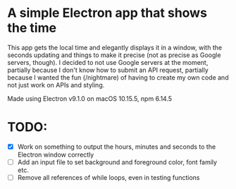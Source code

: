 # A simple Electron app that shows the time
This app gets the local time and elegantly displays it in a window, with the seconds updating and things to make it precise (not as precise as Google servers, though).
I decided to not use Google servers at the moment, partially because I don't know how to submit an API request, partially because I wanted the fun (/nightmare) of having to create my own code and not just work on APIs and styling.

Made using Electron v9.1.0 on macOS 10.15.5, npm 6.14.5


# TODO:
- [X] Work on something to output the hours, minutes and seconds to the Electron window correctly
- [ ] Add an input file to set background and foreground color, font family etc.
- [ ] Remove all references of while loops, even in testing functions
